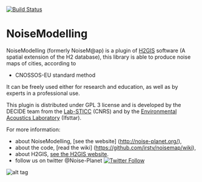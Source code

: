 [![Build Status](https://travis-ci.org/Ifsttar/NoiseModelling.svg?branch=master)](https://travis-ci.org/Ifsttar/NoiseModelling)

NoiseModelling
======

NoiseModelling (formerly NoiseM@ap) is a plugin of [H2GIS](http://www.h2gis.org) software (A spatial extension of the
                                                                                           H2 database), this library is able to produce noise maps of cities, according to

* CNOSSOS-EU standard method

It can be freely used either for research and education, as well as by experts in a professional use.

This plugin is distributed under GPL 3 license and is developed by the DECIDE team from the [Lab-STICC](http://www.labsticc.fr/en/teams/m-570-decide.htm) (CNRS) and by the [Environmental Acoustics Laboratory](http://www.lae.ifsttar.fr) (Ifsttar).

For more information:
* about NoiseModelling, [see the website] (http://noise-planet.org/),
* about the code, [read the wiki] (https://github.com/irstv/noisemap/wiki),
* about H2GIS, [see the H2GIS website](http://www.h2gis.org).
* follow us on twitter @Noise-Planet [![Twitter Follow](https://img.shields.io/twitter/follow/noise_planet.svg?style=social&label=Follow)](https://twitter.com/Noise_Planet?lang=en)

![alt tag](http://noise-planet.org/assets/img/logos/Logo_noisemodelling.png)
